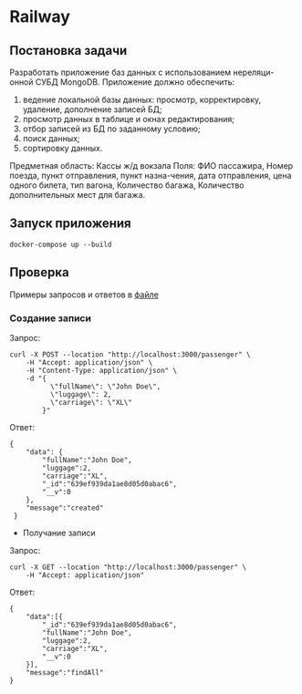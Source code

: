 # Railway

## Постановка задачи
Разработать приложение баз данных с использованием нереляци-онной СУБД MongoDB.
Приложение должно обеспечить:

1. ведение локальной базы данных: просмотр, корректировку, удаление, дополнение записей БД;
2. просмотр данных в таблице и окнах редактирования;
3. отбор записей из БД по заданному условию;
4. поиск данных;
5. сортировку данных.

Предметная область: Кассы ж/д вокзала
Поля: ФИО пассажира, Номер поезда, пункт отправления, пункт назна-чения, дата отправления, цена одного билета, тип
вагона, Количество багажа, Количество дополнительных мест для багажа.


## Запуск приложения

```
docker-compose up --build
```

## Проверка

Примеры запросов и ответов в [файле](./.request/example.http)

### Создание записи
Запрос:
```
curl -X POST --location "http://localhost:3000/passenger" \
    -H "Accept: application/json" \
    -H "Content-Type: application/json" \
    -d "{
          \"fullName\": \"John Doe\",
          \"luggage\": 2,
          \"carriage\": \"XL\"
        }"
```

Ответ:
```
{
    "data": {
        "fullName":"John Doe",
        "luggage":2,
        "carriage":"XL",
        "_id":"639ef939da1ae8d05d0abac6",
        "__v":0
    },
    "message":"created"
 }
```
- Получание записи

Запрос:
```
curl -X GET --location "http://localhost:3000/passenger" \
    -H "Accept: application/json"
```

Ответ:
```
{
    "data":[{
        "_id":"639ef939da1ae8d05d0abac6",
        "fullName":"John Doe",
        "luggage":2,
        "carriage":"XL",
        "__v":0
    }],
    "message":"findAll"
}
```
